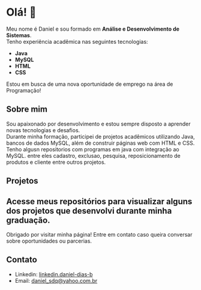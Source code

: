 # Olá! 👋

Meu nome é Daniel e sou formado em **Análise e Desenvolvimento de Sistemas**.  
Tenho experiência acadêmica nas seguintes tecnologias:

- **Java**
- **MySQL**
- **HTML**
- **CSS**

Estou em busca de uma nova oportunidade de emprego na área de Programação!

## Sobre mim

Sou apaixonado por desenvolvimento e estou sempre disposto a aprender novas tecnologias e desafios.  
Durante minha formação, participei de projetos acadêmicos utilizando Java, bancos de dados MySQL, além de construir páginas web com HTML e CSS. Tenho algusn repositorios com programas em java com integração ao MySQL. entre eles cadastro, exclusao, pesquisa, reposicionamento de produtos e cliente entre outros projetos.

## Projetos

Acesse meus repositórios para visualizar alguns dos projetos que desenvolvi durante minha graduação.
---

Obrigado por visitar minha página! Entre em contato caso queira conversar sobre oportunidades ou parcerias.

## Contato

- Linkedin: [linkedin.daniel-dias-b](www.linkedin.com/in/daniel-dias-b8430a137)
- Email: daniel_sdq@yahoo.com.br
